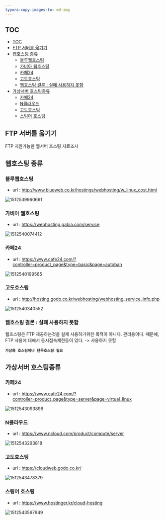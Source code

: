 ```yaml
---
typora-copy-images-to: md-img
---
```


## TOC

- [TOC](#toc)
- [FTP 서버를 옮기기](#ftp-%EC%84%9C%EB%B2%84%EB%A5%BC-%EC%98%AE%EA%B8%B0%EA%B8%B0)
- [웹호스팅 종류](#%EC%9B%B9%ED%98%B8%EC%8A%A4%ED%8C%85-%EC%A2%85%EB%A5%98)
    - [블루웹호스팅](#%EB%B8%94%EB%A3%A8%EC%9B%B9%ED%98%B8%EC%8A%A4%ED%8C%85)
    - [가비아 웹호스팅](#%EA%B0%80%EB%B9%84%EC%95%84-%EC%9B%B9%ED%98%B8%EC%8A%A4%ED%8C%85)
    - [카페24](#%EC%B9%B4%ED%8E%9824)
    - [고도호스팅](#%EA%B3%A0%EB%8F%84%ED%98%B8%EC%8A%A4%ED%8C%85)
    - [웹호스팅 결론 : 실패 사용하지 못함](#%EC%9B%B9%ED%98%B8%EC%8A%A4%ED%8C%85-%EA%B2%B0%EB%A1%A0-%EC%8B%A4%ED%8C%A8-%EC%82%AC%EC%9A%A9%ED%95%98%EC%A7%80-%EB%AA%BB%ED%95%A8)
- [가상서버 호스팅종류](#%EA%B0%80%EC%83%81%EC%84%9C%EB%B2%84-%ED%98%B8%EC%8A%A4%ED%8C%85%EC%A2%85%EB%A5%98)
    - [카페24](#%EC%B9%B4%ED%8E%9824)
    - [N클라우드](#n%ED%81%B4%EB%9D%BC%EC%9A%B0%EB%93%9C)
    - [고도호스팅](#%EA%B3%A0%EB%8F%84%ED%98%B8%EC%8A%A4%ED%8C%85)
    - [스팅어 호스팅](#%EC%8A%A4%ED%8C%85%EC%96%B4-%ED%98%B8%EC%8A%A4%ED%8C%85)

## FTP 서버를 옮기기

FTP 지원가능한 웹서버 호스팅 자료조사



## 웹호스팅 종류

### 블루웹호스팅

* url : http://www.blueweb.co.kr/hostings/webhosting/w_linux_cost.html

![1512539960691](md-img/1512539960691.png)



### 가비아 웹호스팅

* url : https://webhosting.gabia.com/service

![1512540074412](md-img/1512540074412.png)

### 카페24

* url : https://www.cafe24.com/?controller=product_page&type=basic&page=autoban

![1512540199565](md-img/1512540199565.png)

### 고도호스팅

* url : http://hosting.godo.co.kr/webhosting/webhosting_service_info.php

![1512540340552](md-img/1512540340552.png)

### 웹호스팅 결론 : 실패 사용하지 못함

웹호스팅은 FTP 제공하는것을 실제 사용하기위한 목적이 아니다. 관리용이다.
때문에, FTP 사용에 대해서 동시접속제한등이 있다. -> 사용하지 못함

**`가상화 호스팅이나 단독호스팅 필요`**



## 가상서버 호스팅종류

### 카페24

* url : https://www.cafe24.com/?controller=product_page&type=server&page=virtual_linux

![1512543093896](md-img/1512543093896.png)

### N클라우드

* url : https://www.ncloud.com/product/compute/server

![1512543293818](md-img/1512543293818.png)

### 고도호스팅

* url : https://cloudweb.godo.co.kr/

![1512543478379](md-img/1512543478379.png)



### 스팅어 호스팅

* url : https://www.hostinger.kr/cloud-hosting

![1512543567949](md-img/1512543567949.png)
